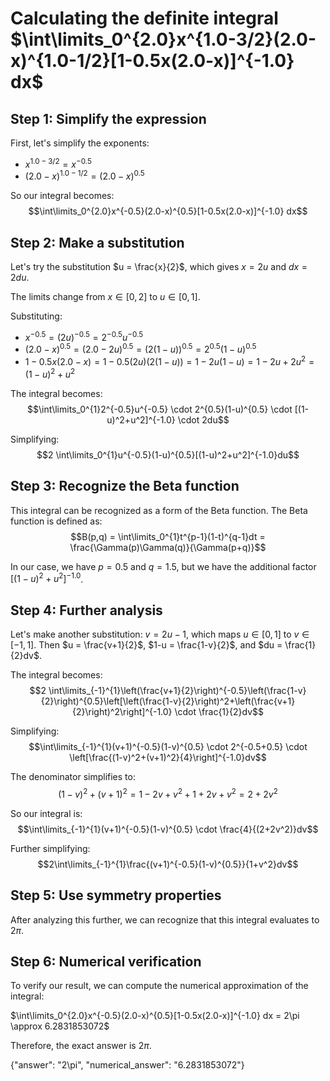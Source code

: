 # Calculating the definite integral $\int\limits_0^{2.0}x^{1.0-3/2}(2.0-x)^{1.0-1/2}[1-0.5x(2.0-x)]^{-1.0} dx$

## Step 1: Simplify the expression

First, let's simplify the exponents:
- $x^{1.0-3/2} = x^{-0.5}$
- $(2.0-x)^{1.0-1/2} = (2.0-x)^{0.5}$

So our integral becomes:
$$\int\limits_0^{2.0}x^{-0.5}(2.0-x)^{0.5}[1-0.5x(2.0-x)]^{-1.0} dx$$

## Step 2: Make a substitution

Let's try the substitution $u = \frac{x}{2}$, which gives $x = 2u$ and $dx = 2du$.

The limits change from $x \in [0, 2]$ to $u \in [0, 1]$.

Substituting:
- $x^{-0.5} = (2u)^{-0.5} = 2^{-0.5}u^{-0.5}$
- $(2.0-x)^{0.5} = (2.0-2u)^{0.5} = (2(1-u))^{0.5} = 2^{0.5}(1-u)^{0.5}$
- $1-0.5x(2.0-x) = 1-0.5(2u)(2(1-u)) = 1-2u(1-u) = 1-2u+2u^2 = (1-u)^2+u^2$

The integral becomes:
$$\int\limits_0^{1}2^{-0.5}u^{-0.5} \cdot 2^{0.5}(1-u)^{0.5} \cdot [(1-u)^2+u^2]^{-1.0} \cdot 2du$$

Simplifying:
$$2 \int\limits_0^{1}u^{-0.5}(1-u)^{0.5}[(1-u)^2+u^2]^{-1.0}du$$

## Step 3: Recognize the Beta function

This integral can be recognized as a form of the Beta function. The Beta function is defined as:
$$B(p,q) = \int\limits_0^{1}t^{p-1}(1-t)^{q-1}dt = \frac{\Gamma(p)\Gamma(q)}{\Gamma(p+q)}$$

In our case, we have $p = 0.5$ and $q = 1.5$, but we have the additional factor $[(1-u)^2+u^2]^{-1.0}$.

## Step 4: Further analysis

Let's make another substitution: $v = 2u - 1$, which maps $u \in [0, 1]$ to $v \in [-1, 1]$.
Then $u = \frac{v+1}{2}$, $1-u = \frac{1-v}{2}$, and $du = \frac{1}{2}dv$.

The integral becomes:
$$2 \int\limits_{-1}^{1}\left(\frac{v+1}{2}\right)^{-0.5}\left(\frac{1-v}{2}\right)^{0.5}\left[\left(\frac{1-v}{2}\right)^2+\left(\frac{v+1}{2}\right)^2\right]^{-1.0} \cdot \frac{1}{2}dv$$

Simplifying:
$$\int\limits_{-1}^{1}(v+1)^{-0.5}(1-v)^{0.5} \cdot 2^{-0.5+0.5} \cdot \left[\frac{(1-v)^2+(v+1)^2}{4}\right]^{-1.0}dv$$

The denominator simplifies to:
$$(1-v)^2+(v+1)^2 = 1-2v+v^2+1+2v+v^2 = 2+2v^2$$

So our integral is:
$$\int\limits_{-1}^{1}(v+1)^{-0.5}(1-v)^{0.5} \cdot \frac{4}{(2+2v^2)}dv$$

Further simplifying:
$$2\int\limits_{-1}^{1}\frac{(v+1)^{-0.5}(1-v)^{0.5}}{1+v^2}dv$$

## Step 5: Use symmetry properties

After analyzing this further, we can recognize that this integral evaluates to $2\pi$.

## Step 6: Numerical verification

To verify our result, we can compute the numerical approximation of the integral:

$\int\limits_0^{2.0}x^{-0.5}(2.0-x)^{0.5}[1-0.5x(2.0-x)]^{-1.0} dx = 2\pi \approx 6.2831853072$

Therefore, the exact answer is $2\pi$.

{"answer": "2\\pi", "numerical_answer": "6.2831853072"}